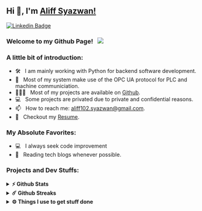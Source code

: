 ## Hi 👋, I'm [Aliff Syazwan!](https://github.com/Alfy102/)

[![Linkedin Badge](https://img.shields.io/badge/-LinkedIn-0e76a8?style=flat-square&logo=Linkedin&logoColor=white)](https://linkedin.com/in/iampavangandhi)

### Welcome to my Github Page! &nbsp; ![](https://visitor-badge.glitch.me/badge?page_id=Alfy102.Alfy102&style=flat-square&color=0088cc)




### A little bit of introduction:

- 🛠 &nbsp; I am mainly working with Python for backend software development.
- 🚀 &nbsp; Most of my system make use of the OPC UA protocol for PLC and machine communiciation.
- 👨🏻‍💻 &nbsp; Most of my projects are available on [Github](https://github.com/Alfy102).
- 💻 &nbsp; Some projects are privated due to private and confidential reasons.
- 📫 &nbsp; How to reach me: aliff102.syazwan@gmail.com.
- 📝 &nbsp; Checkout my [Resume](https://github.com/Alfy102/Alfy102/blob/main/Resume-Mohd-Aliff-Syazwan-bin-Mohd-Salim.pdf).

### My Absolute Favorites:

- 💻 &nbsp; I always seek code improvement
- 📰 &nbsp; Reading tech blogs whenever possible.



### Projects and Dev Stuffs:

<details>	
  <summary><b>⚡ Github Stats</b></summary>

  <br />
  <img height="180em" src="https://github-readme-stats.vercel.app/api?username=Alfy102&show_icons=true&hide_border=true&&count_private=true&include_all_commits=true" />
  <img height="180em" src="https://github-readme-stats.vercel.app/api/top-langs/?username=Alfy102&exclude_repo=KNN-Image-Classification&show_icons=true&hide_border=true&layout=compact&langs_count=8"/>
</details>

<details>	
  <summary><b>☄️ Github Streaks</b></summary>

  <br />
  <img height="180em" src="https://github-readme-streak-stats.herokuapp.com/?user=Alfy102&hide_border=true" />
</details>


 
<details>	
  <br />
  <summary><b>⚙️ Things I use to get stuff done</b></summary>
  	<ul>
  	    <li><b>OS:</b> Pop OS 21.10</li>
	    <li><b>Laptop: </b> Asus TUF FX505DT</li>
  	    <li><b>Browser: </b> Firefox Web Browser</li>
	    <li><b>Code Editor:</b> VSCode - The best editor out there.</li>
	    <br />
	</ul>	
</details>

